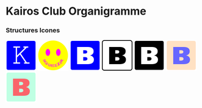 # Kairos Club Organigramme

### Structures Icones

![](icone/kairos-club.png) 
![](icone/squeezer.png)
![](icone/bigwax-fr.png) 
![](icone/bigwax-distribution.png) 
![](icone/bigwax-rec.png) 
![](icone/bigwax-io.png) 
![](icone/bigwax-manufacturing.png) 
